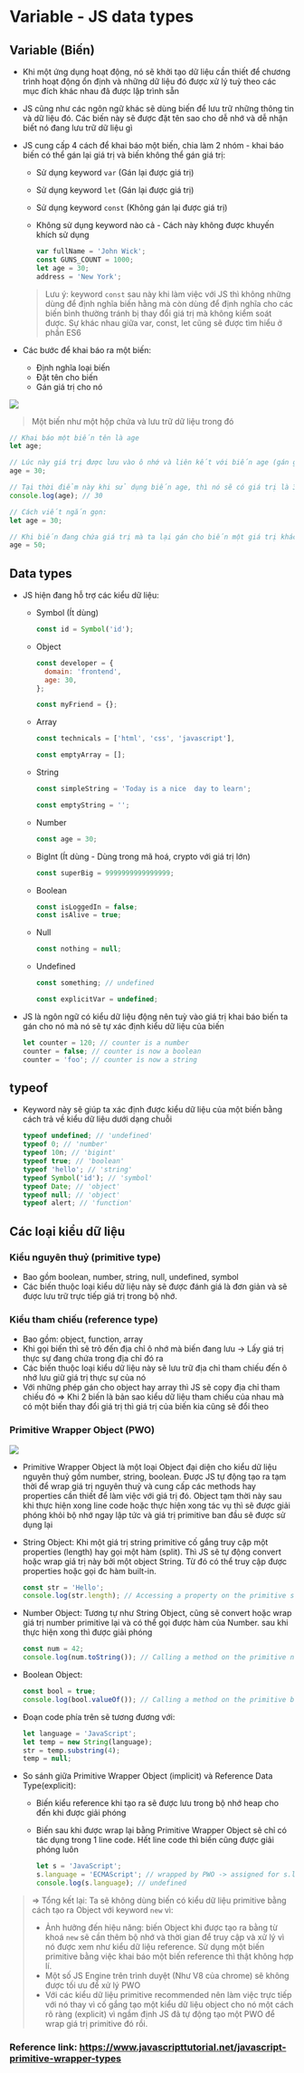 # Variable - JS data types

## Variable (Biến)

- Khi một ứng dụng hoạt động, nó sẽ khởi tạo dữ liệu cần thiết để chương trình hoạt động ổn định và những dữ liệu đó được xử lý tuỳ theo các mục đích khác nhau đã được lập trình sẵn
- JS cũng như các ngôn ngữ khác sẽ dùng biến để lưu trữ những thông tin và dữ liệu đó. Các biến này sẽ được đặt tên sao cho dễ nhớ và dễ nhận biết nó đang lưu trữ dữ liệu gì
- JS cung cấp 4 cách để khai báo một biến, chia làm 2 nhóm - khai báo biến có thể gán lại giá trị và biến không thể gán giá trị:

  - Sử dụng keyword `var` (Gán lại được giá trị)
  - Sử dụng keyword `let` (Gán lại được giá trị)
  - Sử dụng keyword `const` (Không gán lại được giá trị)
  - Không sử dụng keyword nào cả - Cách này không được khuyến khích sử dụng

    ```js
    var fullName = 'John Wick';
    const GUNS_COUNT = 1000;
    let age = 30;
    address = 'New York';
    ```

  > Lưu ý: keyword `const` sau này khi làm việc với JS thì không những dùng để định nghĩa biến hằng mà còn dùng để định nghĩa cho các biến bình thường tránh bị thay đổi giá trị mà không kiểm soát được. Sự khác nhau giữa var, const, let cũng sẽ được tìm hiểu ở phần ES6

- Các bước để khai báo ra một biến:
  - Định nghĩa loại biến
  - Đặt tên cho biến
  - Gán giá trị cho nó

![](../images/variable.jpeg)

> Một biến như một hộp chứa và lưu trữ dữ liệu trong đó

```js
// Khai báo một biến tên là age
let age;

// Lúc này giá trị được lưu vào ô nhớ và liên kết với biến age (gán giá trị cho biến)
age = 30;

// Tại thời điểm này khi sử dụng biến age, thì nó sẽ có giá trị là 30
console.log(age); // 30

// Cách viết ngắn gọn:
let age = 30;

// Khi biến đang chứa giá trị mà ta lại gán cho biến một giá trị khác, thì nó sẽ xoá giá trị cũ và gán lại giá trị mới cho biến
age = 50;
```

## Data types

- JS hiện đang hỗ trợ các kiểu dữ liệu:

  - Symbol (Ít dùng)

    ```js
    const id = Symbol('id');
    ```

  - Object

    ```js
    const developer = {
      domain: 'frontend',
      age: 30,
    };

    const myFriend = {};
    ```

  - Array

    ```js
    const technicals = ['html', 'css', 'javascript'],

    const emptyArray = [];
    ```

  - String

    ```js
    const simpleString = 'Today is a nice  day to learn';

    const emptyString = '';
    ```

  - Number
    ```js
    const age = 30;
    ```
  - BigInt (Ít dùng - Dùng trong mã hoá, crypto với giá trị lớn)
    ```js
    const superBig = 9999999999999999;
    ```
  - Boolean
    ```js
    const isLoggedIn = false;
    const isAlive = true;
    ```
  - Null
    ```js
    const nothing = null;
    ```
  - Undefined

    ```js
    const something; // undefined

    const explicitVar = undefined;

    ```

- JS là ngôn ngữ có kiểu dữ liệu động nên tuỳ vào giá trị khai báo biến ta gán cho nó mà nó sẽ tự xác định kiểu dữ liệu của biến

  ```js
  let counter = 120; // counter is a number
  counter = false; // counter is now a boolean
  counter = 'foo'; // counter is now a string
  ```

## typeof

- Keyword này sẽ giúp ta xác định được kiểu dữ liệu của một biến bằng cách trả về kiểu dữ liệu dưới dạng chuỗi
  ```js
  typeof undefined; // 'undefined'
  typeof 0; // 'number'
  typeof 10n; // 'bigint'
  typeof true; // 'boolean'
  typeof 'hello'; // 'string'
  typeof Symbol('id'); // 'symbol'
  typeof Date; // 'object'
  typeof null; // 'object'
  typeof alert; // 'function'
  ```

## Các loại kiểu dữ liệu

### Kiểu nguyên thuỷ (primitive type)

- Bao gồm boolean, number, string, null, undefined, symbol
- Các biến thuộc loại kiểu dữ liệu này sẽ được đánh giá là đơn giản và sẽ được lưu trữ trực tiếp giá trị trong bộ nhớ.

### Kiểu tham chiếu (reference type)

- Bao gồm: object, function, array
- Khi gọi biến thì sẽ trỏ đến địa chỉ ô nhớ mà biến đang lưu -> Lấy giá trị thực sự đang chứa trong địa chỉ đó ra
- Các biến thuộc loại kiểu dữ liệu này sẽ lưu trữ địa chỉ tham chiếu đến ô nhớ lưu giữ giá trị thực sự của nó
- Với những phép gán cho object hay array thì JS sẽ copy địa chỉ tham chiếu đó => Khi 2 biến là bản sao kiểu dữ liệu tham chiếu của nhau mà có một biến thay đổi giá trị thì giá trị của biến kia cũng sẽ đổi theo

### Primitive Wrapper Object (PWO)

![](../images/pwo.png)

- Primitive Wrapper Object là một loại Object đại diện cho kiểu dữ liệu nguyên thuỷ gồm number, string, boolean. Được JS tự động tạo ra tạm thời để wrap giá trị nguyên thuỷ và cung cấp các methods hay properties cần thiết để làm việc với giá trị đó. Object tạm thời này sau khi thực hiện xong line code hoặc thực hiện xong tác vụ thì sẽ được giải phóng khỏi bộ nhớ ngay lập tức và giá trị primitive ban đầu sẽ được sử dụng lại

- String Object: Khi một giá trị string primitive cố gắng truy cập một properties (length) hay gọi một hàm (split). Thì JS sẽ tự động convert hoặc wrap giá trị này bởi một object String. Từ đó có thể truy cập được properties hoặc gọi đc hàm built-in.

  ```js
  const str = 'Hello';
  console.log(str.length); // Accessing a property on the primitive string
  ```

- Number Object: Tương tự như String Object, cũng sẽ convert hoặc wrap giá trị number primitive lại và có thể gọi được hàm của Number. sau khi thực hiện xong thì được giải phóng

  ```js
  const num = 42;
  console.log(num.toString()); // Calling a method on the primitive number
  ```

- Boolean Object:

  ```js
  const bool = true;
  console.log(bool.valueOf()); // Calling a method on the primitive boolean
  ```

- Đoạn code phía trên sẽ tương đương với:

  ```js
  let language = 'JavaScript';
  let temp = new String(language);
  str = temp.substring(4);
  temp = null;
  ```

- So sánh giữa Primitive Wrapper Object (implicit) và Reference Data Type(explicit):

  - Biến kiểu reference khi tạo ra sẽ được lưu trong bộ nhớ heap cho đến khi được giải phóng
  - Biến sau khi được wrap lại bằng Primitive Wrapper Object sẽ chỉ có tác dụng trong 1 line code. Hết line code thì biến cũng được giải phóng luôn

    ```js
    let s = 'JavaScript';
    s.language = 'ECMAScript'; // wrapped by PWO -> assigned for s.language -> and release immediately
    console.log(s.language); // undefined
    ```

> => Tổng kết lại:
> Ta sẽ không dùng biến có kiểu dữ liệu primitive bằng cách tạo ra Object với keyword `new` vì:
>
> - Ảnh hưởng đến hiệu năng: biến Object khi được tạo ra bằng từ khoá `new` sẽ cần thêm bộ nhớ và thời gian để truy cập và xử lý vì nó được xem như kiểu dữ liệu reference. Sử dụng một biến primitive bằng việc khai báo một biến reference thì thật không hợp lí.
> - Một số JS Engine trên trình duyệt (Như V8 của chrome) sẽ không được tối ưu để xử lý PWO
> - Với các kiểu dữ liệu primitive recommended nên làm việc trực tiếp với nó thay vì cố gắng tạo một kiểu dữ liệu object cho nó một cách rõ ràng (explicit) vì ngầm định JS đã tự động tạo một PWO để wrap giá trị primitive đó rồi.

### Reference link: https://www.javascripttutorial.net/javascript-primitive-wrapper-types
